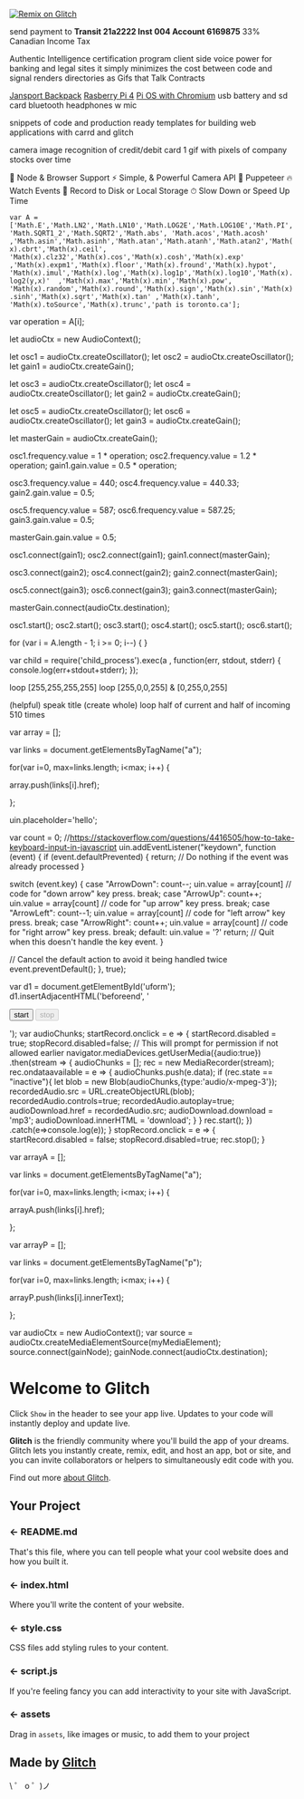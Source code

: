 [![Remix on Glitch](https://cdn.glitch.com/2703baf2-b643-4da7-ab91-7ee2a2d00b5b%2Fremix-button.svg)](https://glitch.com/edit/#!/import/github/fasturdotcom/t)

send payment to
**Transit 21a2222 Inst 004 Account 6169875**
33% Canadian Income Tax

Authentic Intelligence certification program
client side voice power for banking and legal sites
it simply minimizes the cost between code and signal
renders directories as Gifs that Talk Contracts

[Jansport Backpack](https://www.amazon.ca/slp/jansport-backpack/ma5jsxxc9dkm6yg)
[Rasberry Pi 4](https://www.amazon.ca/s?k=raspberry-pi)
[Pi OS with Chromium](https://downloads.raspberrypi.org/NOOBS_latest)
usb battery and sd card
bluetooth headphones w mic

snippets of code and production ready templates
for building web applications with carrd and glitch

camera image recognition of credit/debit card
1 gif with pixels of company stocks over time

🚀 Node & Browser Support
⚡️️ Simple, & Powerful Camera API
💎 Puppeteer 
🔥 Watch Events
📼 Record to Disk or Local Storage
⏱ Slow Down or Speed Up Time




`var A = ['Math.E','Math.LN2','Math.LN10','Math.LOG2E','Math.LOG10E','Math.PI','Math.SQRT1_2','Math.SQRT2','Math.abs', 'Math.acos','Math.acosh'
,'Math.asin','Math.asinh','Math.atan','Math.atanh','Math.atan2','Math(x).cbrt','Math(x).ceil', 'Math(x).clz32','Math(x).cos','Math(x).cosh','Math(x).exp'
,'Math(x).expm1','Math(x).floor','Math(x).fround','Math(x).hypot', 'Math(x).imul','Math(x).log','Math(x).log1p','Math(x).log10','Math(x).log2(y,x)' 
,'Math(x).max','Math(x).min','Math(x).pow', 'Math(x).random','Math(x).round','Math(x).sign','Math(x).sin','Math(x).sinh','Math(x).sqrt','Math(x).tan'
,'Math(x).tanh', 'Math(x).toSource','Math(x).trunc','path is toronto.ca'];`


var operation = A[i];

let audioCtx = new AudioContext();

let osc1 = audioCtx.createOscillator();
let osc2 = audioCtx.createOscillator();
let gain1 = audioCtx.createGain();

let osc3 = audioCtx.createOscillator();
let osc4 = audioCtx.createOscillator();
let gain2 = audioCtx.createGain();

let osc5 = audioCtx.createOscillator();
let osc6 = audioCtx.createOscillator();
let gain3 = audioCtx.createGain();

let masterGain = audioCtx.createGain();

osc1.frequency.value = 1 * operation;
osc2.frequency.value = 1.2 * operation;
gain1.gain.value = 0.5 * operation;

osc3.frequency.value = 440;
osc4.frequency.value = 440.33;
gain2.gain.value = 0.5;

osc5.frequency.value = 587;
osc6.frequency.value = 587.25;
gain3.gain.value = 0.5;

masterGain.gain.value = 0.5;

osc1.connect(gain1);
osc2.connect(gain1);
gain1.connect(masterGain);

osc3.connect(gain2);
osc4.connect(gain2);
gain2.connect(masterGain);

osc5.connect(gain3);
osc6.connect(gain3);
gain3.connect(masterGain);

masterGain.connect(audioCtx.destination);

osc1.start();
osc2.start();
osc3.start();
osc4.start();
osc5.start();
osc6.start();

for (var i = A.length - 1; i >= 0; i--) { }

var child = require('child_process').exec(a , function(err, stdout, stderr) { 
 console.log(err+stdout+stderr); });


loop [255,255,255,255]
loop [255,0,0,255] & [0,255,0,255]

(helpful) speak title
(create whole) loop half of current and half of incoming 510 times








var array = [];

var links = document.getElementsByTagName("a");

for(var i=0, max=links.length; i<max; i++) {

 array.push(links[i].href);

}; 

uin.placeholder='hello';

var count = 0;
//https://stackoverflow.com/questions/4416505/how-to-take-keyboard-input-in-javascript
uin.addEventListener("keydown", function (event) {
 if (event.defaultPrevented) {
 return; // Do nothing if the event was already processed
 }

 switch (event.key) {
 case "ArrowDown": 
 count--;
 uin.value = array[count]
 // code for "down arrow" key press.
 break;
 case "ArrowUp":
 count++;
 uin.value = array[count]
 // code for "up arrow" key press.
 break;
 case "ArrowLeft":
 count--1;
 uin.value = array[count]
 // code for "left arrow" key press.
 break;
 case "ArrowRight":
 count++;
 uin.value = array[count]
 // code for "right arrow" key press.
 break;
 default:
 uin.value = '?'
 return; // Quit when this doesn't handle the key event.
 }

 // Cancel the default action to avoid it being handled twice
 event.preventDefault();
}, true);



var d1 = document.getElementById('uform');
d1.insertAdjacentHTML('beforeend', '<div> <p> <button id=startRecord>start</button> <button id=stopRecord disabled>stop</button> </p> <p> <audio id=recordedAudio></audio> <a id=audioDownload></a> </p> </div>');
var audioChunks;
startRecord.onclick = e => {
 startRecord.disabled = true;
 stopRecord.disabled=false;
 // This will prompt for permission if not allowed earlier
 navigator.mediaDevices.getUserMedia({audio:true})
 .then(stream => {
 audioChunks = []; 
 rec = new MediaRecorder(stream);
 rec.ondataavailable = e => {
 audioChunks.push(e.data);
 if (rec.state == "inactive"){
 let blob = new Blob(audioChunks,{type:'audio/x-mpeg-3'});
 recordedAudio.src = URL.createObjectURL(blob);
 recordedAudio.controls=true;
 recordedAudio.autoplay=true;
 audioDownload.href = recordedAudio.src;
 audioDownload.download = 'mp3';
 audioDownload.innerHTML = 'download';
 }
 }
 rec.start(); 
 })
 .catch(e=>console.log(e));
}
stopRecord.onclick = e => {
 startRecord.disabled = false;
 stopRecord.disabled=true;
 rec.stop();
}



var arrayA = [];

var links = document.getElementsByTagName("a");

for(var i=0, max=links.length; i<max; i++) {

 arrayA.push(links[i].href);

}; 

var arrayP = [];

var links = document.getElementsByTagName("p");

for(var i=0, max=links.length; i<max; i++) {

 arrayP.push(links[i].innerText);

};


var audioCtx = new AudioContext();
var source = audioCtx.createMediaElementSource(myMediaElement);
source.connect(gainNode);
gainNode.connect(audioCtx.destination);









# Welcome to Glitch

Click `Show` in the header to see your app live. Updates to your code will instantly deploy and update live.

**Glitch** is the friendly community where you'll build the app of your dreams. Glitch lets you instantly create, remix, edit, and host an app, bot or site, and you can invite collaborators or helpers to simultaneously edit code with you.

Find out more [about Glitch](https://glitch.com/about).

## Your Project

### ← README.md

That's this file, where you can tell people what your cool website does and how you built it.

### ← index.html

Where you'll write the content of your website.

### ← style.css

CSS files add styling rules to your content.

### ← script.js

If you're feeling fancy you can add interactivity to your site with JavaScript.

### ← assets

Drag in `assets`, like images or music, to add them to your project

## Made by [Glitch](https://glitch.com/)

\ ゜ o ゜)ノ

